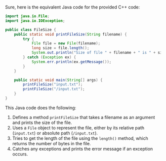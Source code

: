  Sure, here is the equivalent Java code for the provided C++ code:

```java
import java.io.File;
import java.io.IOException;

public class FileSize {
    public static void printFileSize(String filename) {
        try {
            File file = new File(filename);
            long size = file.length();
            System.out.println("Size of file " + filename + " is " + size + " bytes.");
        } catch (Exception ex) {
            System.err.println(ex.getMessage());
        }
    }

    public static void main(String[] args) {
        printFileSize("input.txt");
        printFileSize("/input.txt");
    }
}
```

This Java code does the following:
1. Defines a method `printFileSize` that takes a filename as an argument and prints the size of the file.
2. Uses a `File` object to represent the file, either by its relative path (`input.txt`) or absolute path (`/input.txt`).
3. Tries to get the length of the file using the `length()` method, which returns the number of bytes in the file.
4. Catches any exceptions and prints the error message if an exception occurs.
